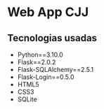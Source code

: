 # Web App CJJ
## Tecnologias usadas
 - Python==3.10.0
 - Flask==2.0.2
 - Flask-SQLAlchemy==2.5.1
 - Flask-Login==0.5.0
 - HTML5
 - CSS3
 - SQLite
